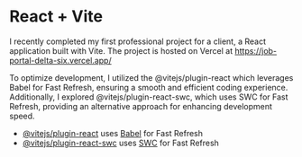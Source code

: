 # React + Vite

I recently completed my first professional project for a client, a React application built with Vite. The project is hosted on Vercel at https://job-portal-delta-six.vercel.app/

To optimize development, I utilized the @vitejs/plugin-react which leverages Babel for Fast Refresh, ensuring a smooth and efficient coding experience. Additionally, I explored @vitejs/plugin-react-swc, which uses SWC for Fast Refresh, providing an alternative approach for enhancing development speed.

- [@vitejs/plugin-react](https://github.com/vitejs/vite-plugin-react/blob/main/packages/plugin-react/README.md) uses [Babel](https://babeljs.io/) for Fast Refresh
- [@vitejs/plugin-react-swc](https://github.com/vitejs/vite-plugin-react-swc) uses [SWC](https://swc.rs/) for Fast Refresh
